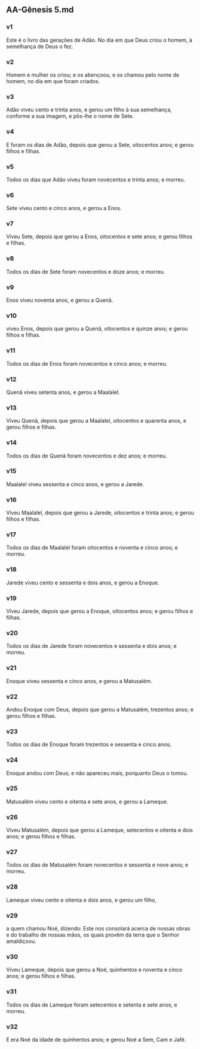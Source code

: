 ## AA-Gênesis 5.md
### v1
 Este é o livro das gerações de Adão. No dia em que Deus criou o homem, à semelhança de Deus o fez.
### v2
 Homem e mulher os criou; e os abençoou, e os chamou pelo nome de homem, no dia em que foram criados.
### v3
 Adão viveu cento e trinta anos, e gerou um filho à sua semelhança, conforme a sua imagem, e pôs-lhe o nome de Sete.
### v4
 E foram os dias de Adão, depois que gerou a Sete, oitocentos anos; e gerou filhos e filhas.
### v5
 Todos os dias que Adão viveu foram novecentos e trinta anos; e morreu.
### v6
 Sete viveu cento e cinco anos, e gerou a Enos.
### v7
 Viveu Sete, depois que gerou a Enos, oitocentos e sete anos; e gerou filhos e filhas.
### v8
 Todos os dias de Sete foram novecentos e doze anos; e morreu.
### v9
 Enos viveu noventa anos, e gerou a Quenã.
### v10
 viveu Enos, depois que gerou a Quenã, oitocentos e quinze anos; e gerou filhos e filhas.
### v11
 Todos os dias de Enos foram novecentos e cinco anos; e morreu.
### v12
 Quenã viveu setenta anos, e gerou a Maalalel.
### v13
 Viveu Quenã, depois que gerou a Maalalel, oitocentos e quarenta anos, e gerou filhos e filhas.
### v14
 Todos os dias de Quenã foram novecentos e dez anos; e morreu.
### v15
 Maalalel viveu sessenta e cinco anos, e gerou a Jarede.
### v16
 Viveu Maalalel, depois que gerou a Jarede, oitocentos e trinta anos; e gerou filhos e filhas.
### v17
 Todos os dias de Maalalel foram oitocentos e noventa e cinco anos; e morreu.
### v18
 Jarede viveu cento e sessenta e dois anos, e gerou a Enoque.
### v19
 Viveu Jarede, depois que gerou a Enoque, oitocentos anos; e gerou filhos e filhas.
### v20
 Todos os dias de Jarede foram novecentos e sessenta e dois anos; e morreu.
### v21
 Enoque viveu sessenta e cinco anos, e gerou a Matusalém.
### v22
 Andou Enoque com Deus, depois que gerou a Matusalém, trezentos anos; e gerou filhos e filhas.
### v23
 Todos os dias de Enoque foram trezentos e sessenta e cinco anos;
### v24
 Enoque andou com Deus; e não apareceu mais, porquanto Deus o tomou.
### v25
 Matusalém viveu cento e oitenta e sete anos, e gerou a Lameque.
### v26
 Viveu Matusalém, depois que gerou a Lameque, setecentos e oitenta e dois anos; e gerou filhos e filhas.
### v27
 Todos os dias de Matusalém foram novecentos e sessenta e nove anos; e morreu.
### v28
 Lameque viveu cento e oitenta e dois anos, e gerou um filho,
### v29
 a quem chamou Noé, dizendo: Este nos consolará acerca de nossas obras e do trabalho de nossas mãos, os quais provêm da terra que o Senhor amaldiçoou.
### v30
 Viveu Lameque, depois que gerou a Noé, quinhentos e noventa e cinco anos; e gerou filhos e filhas.
### v31
 Todos os dias de Lameque foram setecentos e setenta e sete anos; e morreu.
### v32
 E era Noé da idade de quinhentos anos; e gerou Noé a Sem, Cam e Jafé.
